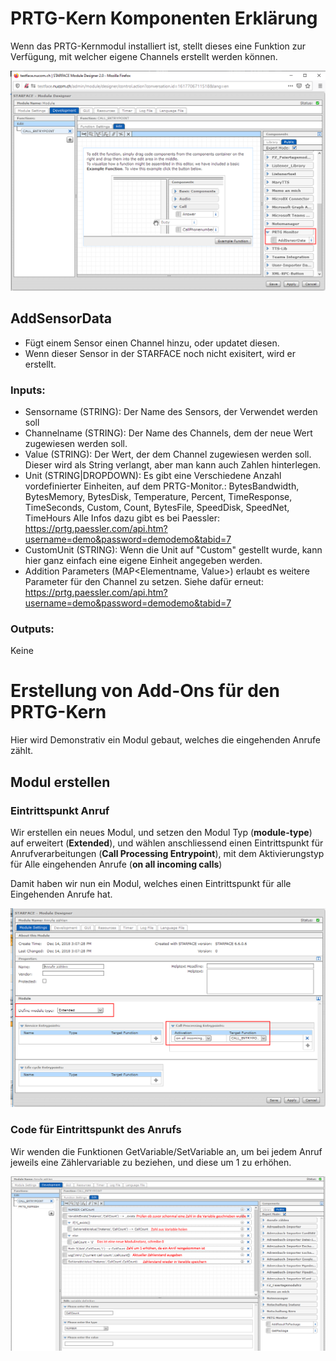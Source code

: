 <!-- TITLE: Eigene Sensoren erstellen -->
# PRTG-Kern Komponenten Erklärung
Wenn das PRTG-Kernmodul installiert ist, stellt dieses eine Funktion zur Verfügung, mit welcher eigene Channels erstellt werden können.

![Tutorial 1](/uploads/prtg-tutorial/tutorial-1.png "Tutorial 1")

## AddSensorData

* Fügt einem Sensor einen Channel hinzu, oder updatet diesen.
* Wenn dieser Sensor in der STARFACE noch nicht exisitert, wird er erstellt.

### Inputs:
* Sensorname (STRING): Der Name des Sensors, der Verwendet werden soll
* Channelname (STRING): Der Name des Channels, dem der neue Wert zugewiesen werden soll.
* Value (STRING): Der Wert, der dem Channel zugewiesen werden soll. Dieser wird als String verlangt, aber man kann auch Zahlen hinterlegen.
* Unit (STRING|DROPDOWN): Es gibt eine Verschiedene Anzahl vordefinierter Einheiten, auf dem PRTG-Monitor.:
    BytesBandwidth,
		BytesMemory,
		BytesDisk,
		Temperature,
		Percent,
		TimeResponse,
		TimeSeconds,
		Custom,
		Count,
		BytesFile,
		SpeedDisk,
		SpeedNet,
		TimeHours 
		Alle Infos dazu gibt es bei Paessler: https://prtg.paessler.com/api.htm?username=demo&password=demodemo&tabid=7
* CustomUnit (STRING): Wenn die Unit auf "Custom" gestellt wurde, kann hier ganz einfach eine eigene Einheit angegeben werden.
* Addition Parameters (MAP<Elementname, Value>) erlaubt es weitere Parameter für den Channel zu setzen. Siehe dafür erneut: https://prtg.paessler.com/api.htm?username=demo&password=demodemo&tabid=7
		
### Outputs:
Keine

# Erstellung von Add-Ons für den PRTG-Kern
Hier wird Demonstrativ ein Modul gebaut, welches die eingehenden Anrufe zählt.

## Modul erstellen

### Eintrittspunkt Anruf
Wir erstellen ein neues Modul, und setzen den Modul Typ (**module-type**) auf erweitert (**Extended**), und wählen anschliessend einen Eintrittspunkt für Anrufverarbeitungen (**Call Processing Entrypoint**), mit dem Aktivierungstyp für Alle eingehenden Anrufe (**on all incoming calls**)

Damit haben wir nun ein Modul, welches einen Eintrittspunkt für alle Eingehenden Anrufe hat. 

![Tutorial 2](/uploads/prtg-tutorial/tutorial-2.png "Tutorial 2")

### Code für Eintrittspunkt des Anrufs
Wir wenden die Funktionen GetVariable/SetVariable an, um bei jedem Anruf jeweils eine Zählervariable zu beziehen, und diese um 1 zu erhöhen.

![Tutorial 3](/uploads/prtg-tutorial/tutorial-3.png "Tutorial 3")


